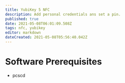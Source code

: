 ```yaml
---
title: YubiKey 5 NFC
description: Add personal credentials ans set a pin.
published: true
date: 2021-05-08T06:01:09.508Z
tags: nfc, yubikey
editor: markdown
dateCreated: 2021-05-08T05:56:40.042Z
---
```


# Software Prerequisites
- pcscd